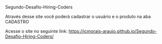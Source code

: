 Segundo-Desafio-Hiring-Coders

Através desse site você poderá cadastrar o usuário e o produto na aba CADASTRO

Acesse o site no seguinte link: https://jcmorais-araujo.github.io/Segundo-Desafio-Hiring-Coders/
